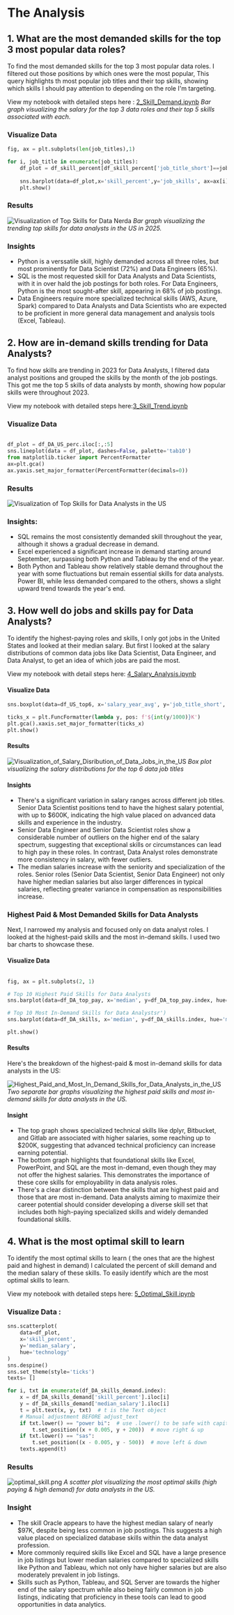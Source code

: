 # The Analysis

## 1. What are the most demanded skills for the top 3 most popular data roles? 

To find the most demanded skills for the top 3 most popular data roles. I filtered out those positions by which ones were the most popular, This query highlights th most popular job titles and their top skills, showing which skills I should pay attention to depending on the role I'm targeting. 

View my notebook with detailed steps here : [2_Skill_Demand.ipynb](Project\2_Skill_Demand.ipynb)
*Bar graph visualizing the salary for the top 3 data roles and their top 5 skills associated with each.*

### Visualize Data
```python
fig, ax = plt.subplots(len(job_titles),1)

for i, job_title in enumerate(job_titles):
    df_plot = df_skill_percent[df_skill_percent['job_title_short']==job_title].head(5)
   
    sns.barplot(data=df_plot,x='skill_percent',y='job_skills', ax=ax[i], hue='skill_count')
    plt.show()
```
### Results
![Visualization of Top Skills for Data Nerda](Project\images\Skill_demand_all_data_roles.png)
*Bar graph visualizing the trending top skills for data analysts in the US in 2025.*

### Insights
- Python is a verssatile skill, highly demanded across all three roles, but most prominently for Data Scientist (72%) and Data Engineers (65%).
- SQL is the most requested skill for Data Analysts and Data Scientists, with it in over hald the job postings for both roles. For Data Engineers, Python is the most sought-after skill, appearing in 68% of job postings.
- Data Engineers require more specialized technical skills (AWS, Azure, Spark) compared to Data Analysts and Data Scientists who are expected to be proficient in more general data management and analysis tools (Excel, Tableau).

## 2. How are in-demand skills trending for Data Analysts?
To find how skills are trending in 2023 for Data Analysts, I filtered data analyst positions and grouped the skills by the month of the job postings. This got me the top 5 skills of data analysts by month, showing how popular skills were throughout 2023.


View my notebook with detailed steps here:[3_Skill_Trend.ipynb](Project\3_Skill_Trend.ipynb)

### Visualize Data
```python

df_plot = df_DA_US_perc.iloc[:,:5]
sns.lineplot(data = df_plot, dashes=False, palette='tab10')
from matplotlib.ticker import PercentFormatter
ax=plt.gca()
ax.yaxis.set_major_formatter(PercentFormatter(decimals=0))
```
### Results
![Visualization of Top Skills for Data Analysts in the US](Project\images\Skill_Trend_DA.png)

### Insights:
- SQL remains the most consistently demanded skill throughout the year, although it shows a gradual decrease in demand.
- Excel experienced a significant increase in demand starting around September, surpassing both Python and Tableau by the end of the year. 
- Both Python and Tableau show relatively stable demand throughout the year with some fluctuations but remain essential skills for data analysts. Power BI, while less demanded compared to the others, shows a slight upward trend towards the year's end.

## 3. How well do jobs and skills pay for Data Analysts? 

To identify the highest-paying roles and skills, I only got jobs in the United States and looked at their median salary. But first I looked at the salary distributions of common data jobs like Data Scientist, Data Engineer, and Data Analyst, to get an idea of which jobs are paid the most.

View my notebook with detail steps here: [4_Salary_Analysis.ipynb](Project/4_Salary_Analysis.ipynb)

#### Visualize Data
```python
sns.boxplot(data=df_US_top6, x='salary_year_avg', y='job_title_short', order=job_order)

ticks_x = plt.FuncFormatter(lambda y, pos: f'${int(y/1000)}K')
plt.gca().xaxis.set_major_formatter(ticks_x)
plt.show()
```

#### Results
![Visualization_of_Salary_Disribution_of_Data_Jobs_in_the_US](Project\images\Skill_Trend_DA.png)
*Box plot visualizing the salary distributions for the top 6 data job titles*

#### Insights
- There's a significant variation in salary ranges across different job titles. Senior Data Scientist positions tend to have the highest salary potential, with up to $600K, indicating the high value placed on advanced data skills and experience in the industry.
- Senior Data Engineer and Senior Data Scientist roles show a considerable number of outliers on the higher end of the salary spectrum, suggesting that exceptional skills or circumstances can lead to high pay in these roles. In contrast, Data Analyst roles demonstrate more consistency in salary, with fewer outliers.
- The median salaries increase with the seniority and specialization of the roles. Senior roles (Senior Data Scientist, Senior Data Engineer) not only have higher median salaries but also larger differences in typical salaries, reflecting greater variance in compensation as responsibilities increase.

### Highest Paid & Most Demanded Skills for Data Analysts

Next, I narrowed my analysis and focused only on data analyst roles. I looked at the highest-paid skills and the most in-demand skills. I used two bar charts to showcase these.

#### Visualize Data
```python

fig, ax = plt.subplots(2, 1)  

# Top 10 Highest Paid Skills for Data Analysts
sns.barplot(data=df_DA_top_pay, x='median', y=df_DA_top_pay.index, hue='median', ax=ax[0], palette='dark:b_r')

# Top 10 Most In-Demand Skills for Data Analystsr')
sns.barplot(data=df_DA_skills, x='median', y=df_DA_skills.index, hue='median', ax=ax[2], palette='light:b')

plt.show()
```
#### Results
Here's the breakdown of the highest-paid & most in-demand skills for data analysts in the US:

![Highest_Paid_and_Most_In_Demand_Skills_for_Data_Analysts_in_the_US](Project\images\Highest_Paid_and_Most_In_Demand_Skills_for_Data_Analysts_in_the_US.png)
*Two separate bar graphs visualizing the highest paid skills and most in-demand skills for data analysts in the US.*

#### Insight
- The top graph shows specialized technical skills like dplyr, Bitbucket, and Gitlab are associated with higher salaries, some reaching up to $200K, suggesting that advanced technical proficiency can increase earning potential.
- The bottom graph highlights that foundational skills like Excel, PowerPoint, and SQL are the most in-demand, even though they may not offer the highest salaries. This demonstrates the importance of these core skills for employability in data analysis roles.
- There's a clear distinction between the skills that are highest paid and those that are most in-demand. Data analysts aiming to maximize their career potential should consider developing a diverse skill set that includes both high-paying specialized skills and widely demanded foundational skills.

## 4. What is the most optimal skill to learn

To identify the most optimal skills to learn ( the ones that are the highest paid and highest in demand) I calculated the percent of skill demand and the median salary of these skills. To easily identify which are the most optimal skills to learn.

View my notebook with detailed steps here: [5_Optimal_Skill.ipynb](Project\images\optimal_skills_DA_US.png)

### Visualize Data : 
```python
sns.scatterplot(
    data=df_plot,
    x='skill_percent',
    y='median_salary',
    hue='technology'
)
sns.despine()
sns.set_theme(style='ticks')
texts= []

for i, txt in enumerate(df_DA_skills_demand.index):
    x = df_DA_skills_demand['skill_percent'].iloc[i]
    y = df_DA_skills_demand['median_salary'].iloc[i]
    t = plt.text(x, y, txt)  # t is the Text object
    # Manual adjustment BEFORE adjust_text
    if txt.lower() == "power bi":  # use .lower() to be safe with capitalization
        t.set_position((x + 0.005, y + 200))  # move right & up
    if txt.lower() == "sas":
        t.set_position((x - 0.005, y - 500))  # move left & down
    texts.append(t)
```

### Results

![optimal_skill.png](Project/images/optimal_skills_DA_US.png)
*A scatter plot visualizing the most optimal skills (high paying & high demand) for data analysts in the US.*

### Insight 

- The skill Oracle appears to have the highest median salary of nearly $97K, despite being less common in job postings. This suggests a high value placed on specialized database skills within the data analyst profession.
- More commonly required skills like Excel and SQL have a large presence in job listings but lower median salaries compared to specialized skills like Python and Tableau, which not only have higher salaries but are also moderately prevalent in job listings.
- Skills such as Python, Tableau, and SQL Server are towards the higher end of the salary spectrum while also being fairly common in job listings, indicating that proficiency in these tools can lead to good opportunities in data analytics.


